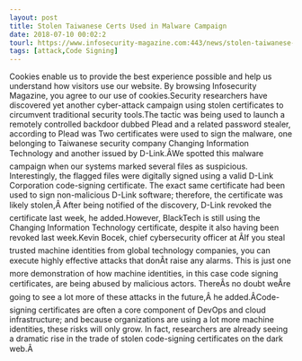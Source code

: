 ```yaml
---
layout: post
title: Stolen Taiwanese Certs Used in Malware Campaign
date: 2018-07-10 00:02:2
tourl: https://www.infosecurity-magazine.com:443/news/stolen-taiwanese-certs-used/
tags: [attack,Code Signing]
---
```

Cookies enable us to provide the best experience possible and help us understand how visitors use our website. By browsing Infosecurity Magazine, you agree to our use of cookies.Security researchers have discovered yet another cyber-attack campaign using stolen certificates to circumvent traditional security tools.The tactic was being used to launch a remotely controlled backdoor dubbed Plead and a related password stealer, according to Plead was Two certificates were used to sign the malware, one belonging to Taiwanese security company Changing Information Technology and another issued by D-Link.ÂWe spotted this malware campaign when our systems marked several files as suspicious. Interestingly, the flagged files were digitally signed using a valid D-Link Corporation code-signing certificate. The exact same certificate had been used to sign non-malicious D-Link software; therefore, the certificate was likely stolen,Â After being notified of the discovery, D-Link revoked the certificate last week, he added.However, BlackTech is still using the Changing Information Technology certificate, despite it also having been revoked last week.Kevin Bocek, chief cybersecurity officer at ÂIf you steal trusted machine identities from global technology companies, you can execute highly effective attacks that donÂt raise any alarms. This is just one more demonstration of how machine identities, in this case code signing certificates, are being abused by malicious actors. ThereÂs no doubt weÂre going to see a lot more of these attacks in the future,Â he added.ÂCode-signing certificates are often a core component of DevOps and cloud infrastructure; and because organizations are using a lot more machine identities, these risks will only grow. In fact, researchers are already seeing a dramatic rise in the trade of stolen code-signing certificates on the dark web.Â